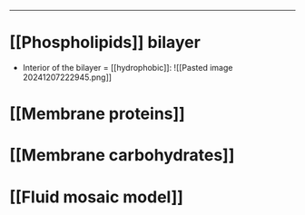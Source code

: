 ___
# [[Phospholipids]] bilayer
- Interior of the bilayer = [[hydrophobic]]:
	![[Pasted image 20241207222945.png]]

# [[Membrane proteins]]
# [[Membrane carbohydrates]]
# [[Fluid mosaic model]]